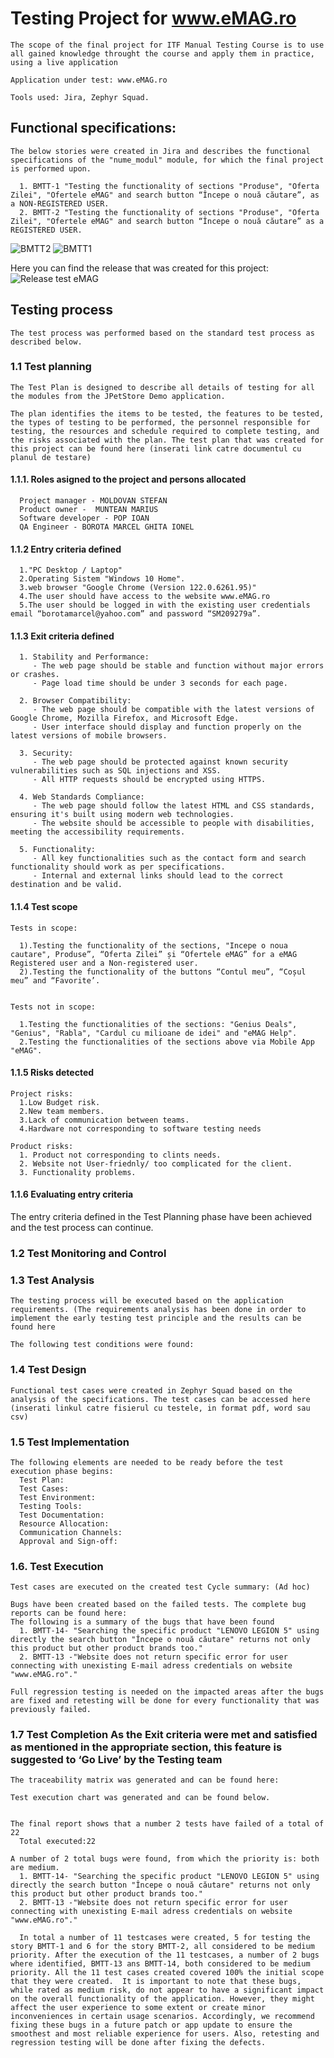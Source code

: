 # Testing Project for www.eMAG.ro
    
    The scope of the final project for ITF Manual Testing Course is to use all gained knowledge throught the course and apply them in practice, using a live application
    
    Application under test: www.eMAG.ro
    
    Tools used: Jira, Zephyr Squad.

## Functional specifications:
    The below stories were created in Jira and describes the functional specifications of the "nume_modul" module, for which the final project is performed upon.
    
      1. BMTT-1 "Testing the functionality of sections "Produse", "Oferta Zilei", "Ofertele eMAG" and search button “Începe o nouă căutare”, as a NON-REGISTERED USER.
      2. BMTT-2 "Testing the functionality of sections "Produse", "Oferta Zilei", "Ofertele eMAG" and search button “Începe o nouă căutare” as a REGISTERED USER.
![BMTT2](https://github.com/bmarcel20/Testare-Manuala-eMAG/assets/157144973/90915970-a3b7-46c6-b592-9627e3266d27)
![BMTT1](https://github.com/bmarcel20/Testare-Manuala-eMAG/assets/157144973/251b7c8e-3f90-41e7-a648-21a8c1a58384)


Here you can find the release that was created for this project:
![Release test eMAG](https://github.com/bmarcel20/Testare-Manuala-eMAG/assets/157144973/94295f24-d9d1-48af-afae-9b3a37075208)


## Testing process
    The test process was performed based on the standard test process as described below.

### 1.1 Test planning
    The Test Plan is designed to describe all details of testing for all the modules from the JPetStore Demo application.
    
    The plan identifies the items to be tested, the features to be tested, the types of testing to be performed, the personnel responsible for testing, the resources and schedule required to complete testing, and the risks associated with the plan. The test plan that was created for this project can be found here (inserati link catre documentul cu planul de testare)

#### 1.1.1. Roles asigned to the project and persons allocated

      Project manager - MOLDOVAN STEFAN
      Product owner -  MUNTEAN MARIUS
      Software developer - POP IOAN 
      QA Engineer - BOROTA MARCEL GHITA IONEL

#### 1.1.2 Entry criteria defined

      1."PC Desktop / Laptop"
      2.Operating Sistem "Windows 10 Home".
      3.web browser "Google Chrome (Version 122.0.6261.95)"
      4.The user should have access to the website www.eMAG.ro
      5.The user should be logged in with the existing user credentials email “borotamarcel@yahoo.com” and password “SM209279a”.

#### 1.1.3 Exit criteria defined

      1. Stability and Performance:
         - The web page should be stable and function without major errors or crashes.
         - Page load time should be under 3 seconds for each page.
      
      2. Browser Compatibility:
         - The web page should be compatible with the latest versions of Google Chrome, Mozilla Firefox, and Microsoft Edge.
         - User interface should display and function properly on the latest versions of mobile browsers.
      
      3. Security:
         - The web page should be protected against known security vulnerabilities such as SQL injections and XSS.
         - All HTTP requests should be encrypted using HTTPS.
      
      4. Web Standards Compliance:
         - The web page should follow the latest HTML and CSS standards, ensuring it's built using modern web technologies.
         - The website should be accessible to people with disabilities, meeting the accessibility requirements.
      
      5. Functionality:
         - All key functionalities such as the contact form and search functionality should work as per specifications.
         - Internal and external links should lead to the correct destination and be valid.

#### 1.1.4 Test scope
    Tests in scope:
    
      1).Testing the functionality of the sections, "Incepe o noua cautare", Produse”, “Oferta Zilei” și “Ofertele eMAG” for a eMAG Registered user and a Non-registered user. 
      2).Testing the functionality of the buttons “Contul meu”, “Coșul meu” and “Favorite’.


    Tests not in scope:
    
      1.Testing the functionalities of the sections: "Genius Deals", "Genius", "Rabla", "Cardul cu milioane de idei" and "eMAG Help".
      2.Testing the functionalities of the sections above via Mobile App "eMAG".

#### 1.1.5 Risks detected
    Project risks:
      1.Low Budget risk.
      2.New team members.
      3.Lack of communication between teams.
      4.Hardware not corresponding to software testing needs 
    
    Product risks:
      1. Product not corresponding to clints needs.
      2. Website not User-friednly/ too complicated for the client.
      3. Functionality problems.

#### 1.1.6 Evaluating entry criteria
The entry criteria defined in the Test Planning phase have been achieved and the test process can continue.

### 1.2 Test Monitoring and Control


### 1.3 Test Analysis

    The testing process will be executed based on the application requirements. (The requirements analysis has been done in order to implement the early testing test principle and the results can be found here 
    
    The following test conditions were found:


### 1.4 Test Design
    Functional test cases were created in Zephyr Squad based on the analysis of the specifications. The test cases can be accessed here (inserati linkul catre fisierul cu testele, in format pdf, word sau csv)

### 1.5 Test Implementation
    The following elements are needed to be ready before the test execution phase begins:
      Test Plan: 
      Test Cases: 
      Test Environment:
      Testing Tools: 
      Test Documentation: 
      Resource Allocation: 
      Communication Channels: 
      Approval and Sign-off: 

### 1.6. Test Execution
    Test cases are executed on the created test Cycle summary: (Ad hoc)

    Bugs have been created based on the failed tests. The complete bug reports can be found here: 
    The following is a summary of the bugs that have been found 
      1. BMTT-14- "Searching the specific product "LENOVO LEGION 5" using directly the search button "Începe o nouă căutare" returns not only this product but other product brands too."
      2. BMTT-13 -"Website does not return specific error for user connecting with unexisting E-mail adress credentials on website "www.eMAG.ro"."

    Full regression testing is needed on the impacted areas after the bugs are fixed and retesting will be done for every functionality that was previously failed.

### 1.7 Test Completion As the Exit criteria were met and satisfied as mentioned in the appropriate section, this feature is suggested to ‘Go Live’ by the Testing team

    The traceability matrix was generated and can be found here: 
    
    Test execution chart was generated and can be found below.


    The final report shows that a number 2 tests have failed of a total of 22
      Total executed:22

    A number of 2 total bugs were found, from which the priority is: both are medium.
      1. BMTT-14- "Searching the specific product "LENOVO LEGION 5" using directly the search button "Începe o nouă căutare" returns not only this product but other product brands too."
      2. BMTT-13 -"Website does not return specific error for user connecting with unexisting E-mail adress credentials on website "www.eMAG.ro"."

      In total a number of 11 testcases were created, 5 for testing the story BMTT-1 and 6 for the story BMTT-2, all considered to be medium priority. After the execution of the 11 testcases, a number of 2 bugs where identified, BMTT-13 ans BMTT-14, both considered to be medium priority. All the 11 test cases created covered 100% the initial scope that they were created.  It is important to note that these bugs, while rated as medium risk, do not appear to have a significant impact on the overall functionality of the application. However, they might affect the user experience to some extent or create minor inconveniences in certain usage scenarios. Accordingly, we recommend fixing these bugs in a future patch or app update to ensure the smoothest and most reliable experience for users. Also, retesting and regression testing will be done after fixing the defects.
